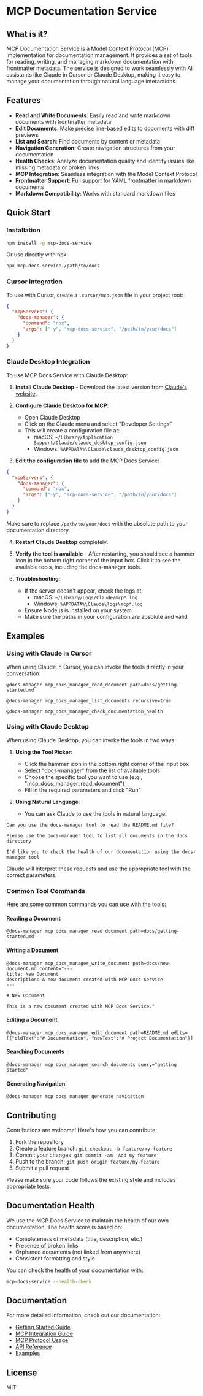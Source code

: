 # MCP Documentation Service

## What is it?

MCP Documentation Service is a Model Context Protocol (MCP) implementation for documentation management. It provides a set of tools for reading, writing, and managing markdown documentation with frontmatter metadata. The service is designed to work seamlessly with AI assistants like Claude in Cursor or Claude Desktop, making it easy to manage your documentation through natural language interactions.

## Features

- **Read and Write Documents**: Easily read and write markdown documents with frontmatter metadata
- **Edit Documents**: Make precise line-based edits to documents with diff previews
- **List and Search**: Find documents by content or metadata
- **Navigation Generation**: Create navigation structures from your documentation
- **Health Checks**: Analyze documentation quality and identify issues like missing metadata or broken links
- **MCP Integration**: Seamless integration with the Model Context Protocol
- **Frontmatter Support**: Full support for YAML frontmatter in markdown documents
- **Markdown Compatibility**: Works with standard markdown files

## Quick Start

### Installation

```bash
npm install -g mcp-docs-service
```

Or use directly with npx:

```bash
npx mcp-docs-service /path/to/docs
```

### Cursor Integration

To use with Cursor, create a `.cursor/mcp.json` file in your project root:

```json
{
  "mcpServers": {
    "docs-manager": {
      "command": "npx",
      "args": ["-y", "mcp-docs-service", "/path/to/your/docs"]
    }
  }
}
```

### Claude Desktop Integration

To use MCP Docs Service with Claude Desktop:

1. **Install Claude Desktop** - Download the latest version from [Claude's website](https://claude.ai/desktop).

2. **Configure Claude Desktop for MCP**:

   - Open Claude Desktop
   - Click on the Claude menu and select "Developer Settings"
   - This will create a configuration file at:
     - macOS: `~/Library/Application Support/Claude/claude_desktop_config.json`
     - Windows: `%APPDATA%\Claude\claude_desktop_config.json`

3. **Edit the configuration file** to add the MCP Docs Service:

```json
{
  "mcpServers": {
    "docs-manager": {
      "command": "npx",
      "args": ["-y", "mcp-docs-service", "/path/to/your/docs"]
    }
  }
}
```

Make sure to replace `/path/to/your/docs` with the absolute path to your documentation directory.

4. **Restart Claude Desktop** completely.

5. **Verify the tool is available** - After restarting, you should see a hammer icon in the bottom right corner of the input box. Click it to see the available tools, including the docs-manager tools.

6. **Troubleshooting**:
   - If the server doesn't appear, check the logs at:
     - macOS: `~/Library/Logs/Claude/mcp*.log`
     - Windows: `%APPDATA%\Claude\logs\mcp*.log`
   - Ensure Node.js is installed on your system
   - Make sure the paths in your configuration are absolute and valid

## Examples

### Using with Claude in Cursor

When using Claude in Cursor, you can invoke the tools directly in your conversation:

```
@docs-manager mcp_docs_manager_read_document path=docs/getting-started.md
```

```
@docs-manager mcp_docs_manager_list_documents recursive=true
```

```
@docs-manager mcp_docs_manager_check_documentation_health
```

### Using with Claude Desktop

When using Claude Desktop, you can invoke the tools in two ways:

1. **Using the Tool Picker**:

   - Click the hammer icon in the bottom right corner of the input box
   - Select "docs-manager" from the list of available tools
   - Choose the specific tool you want to use (e.g., "mcp_docs_manager_read_document")
   - Fill in the required parameters and click "Run"

2. **Using Natural Language**:
   - You can ask Claude to use the tools in natural language:

```
Can you use the docs-manager tool to read the README.md file?
```

```
Please use the docs-manager tool to list all documents in the docs directory
```

```
I'd like you to check the health of our documentation using the docs-manager tool
```

Claude will interpret these requests and use the appropriate tool with the correct parameters.

### Common Tool Commands

Here are some common commands you can use with the tools:

#### Reading a Document

```
@docs-manager mcp_docs_manager_read_document path=docs/getting-started.md
```

#### Writing a Document

```
@docs-manager mcp_docs_manager_write_document path=docs/new-document.md content="---
title: New Document
description: A new document created with MCP Docs Service
---

# New Document

This is a new document created with MCP Docs Service."
```

#### Editing a Document

```
@docs-manager mcp_docs_manager_edit_document path=README.md edits=[{"oldText":"# Documentation", "newText":"# Project Documentation"}]
```

#### Searching Documents

```
@docs-manager mcp_docs_manager_search_documents query="getting started"
```

#### Generating Navigation

```
@docs-manager mcp_docs_manager_generate_navigation
```

## Contributing

Contributions are welcome! Here's how you can contribute:

1. Fork the repository
2. Create a feature branch: `git checkout -b feature/my-feature`
3. Commit your changes: `git commit -am 'Add my feature'`
4. Push to the branch: `git push origin feature/my-feature`
5. Submit a pull request

Please make sure your code follows the existing style and includes appropriate tests.

## Documentation Health

We use the MCP Docs Service to maintain the health of our own documentation. The health score is based on:

- Completeness of metadata (title, description, etc.)
- Presence of broken links
- Orphaned documents (not linked from anywhere)
- Consistent formatting and style

You can check the health of your documentation with:

```bash
mcp-docs-service --health-check
```

## Documentation

For more detailed information, check out our documentation:

- [Getting Started Guide](docs/guides/getting-started.md)
- [MCP Integration Guide](docs/guides/mcp-integration.md)
- [MCP Protocol Usage](docs/guides/mcp-protocol-usage.md)
- [API Reference](docs/api/tools-reference.md)
- [Examples](docs/examples/basic-usage.md)

## License

MIT
